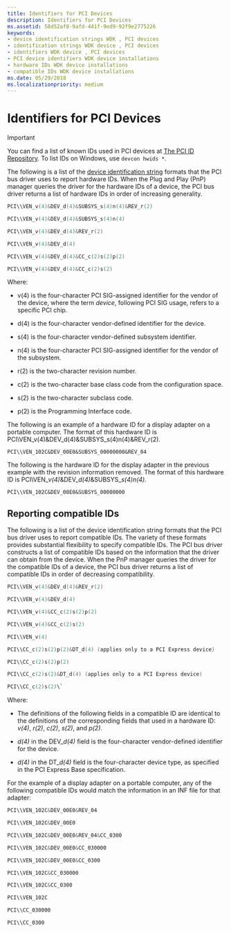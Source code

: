 ```yaml
---
title: Identifiers for PCI Devices
description: Identifiers for PCI Devices
ms.assetid: 58d52af8-9afd-441f-9ed9-92f9e2775226
keywords:
- device identification strings WDK , PCI devices
- identification strings WDK device , PCI devices
- identifiers WDK device , PCI devices
- PCI device identifiers WDK device installations
- hardware IDs WDK device installations
- compatible IDs WDK device installations
ms.date: 05/29/2018
ms.localizationpriority: medium
---
```


# Identifiers for PCI Devices

> [!IMPORTANT]
> You can find a list of known IDs used in PCI devices at [The PCI ID Repository](https://pci-ids.ucw.cz/). To list IDs on Windows, use `devcon hwids *`.

The following is a list of the [device identification string](device-identification-strings.md) formats that the PCI bus driver uses to report hardware IDs. When the Plug and Play (PnP) manager queries the driver for the hardware IDs of a device, the PCI bus driver returns a list of hardware IDs in order of increasing generality.

```cpp
PCI\\VEN_v(4)&DEV_d(4)&SUBSYS_s(4)n(4)&REV_r(2)

PCI\\VEN_v(4)&DEV_d(4)&SUBSYS_s(4)n(4)

PCI\\VEN_v(4)&DEV_d(4)&REV_r(2)

PCI\\VEN_v(4)&DEV_d(4)

PCI\\VEN_v(4)&DEV_d(4)&CC_c(2)s(2)p(2)

PCI\\VEN_v(4)&DEV_d(4)&CC_c(2)s(2)
```

Where:

-   v(4) is the four-character PCI SIG-assigned identifier for the vendor of the device, where the term *device*, following PCI SIG usage, refers to a specific PCI chip.

-   d(4) is the four-character vendor-defined identifier for the device.

-   s(4) is the four-character vendor-defined subsystem identifier.

-   n(4) is the four-character PCI SIG-assigned identifier for the vendor of the subsystem.

-   r(2) is the two-character revision number.

-   c(2) is the two-character base class code from the configuration space.

-   s(2) is the two-character subclass code.

-   p(2) is the Programming Interface code.

The following is an example of a hardware ID for a display adapter on a portable computer. The format of this hardware ID is PCI\\VEN_v(4)&DEV_d(4)&SUBSYS_s(4)n(4)&REV_r(2).

    PCI\\VEN_102C&DEV_00E0&SUBSYS_00000000&REV_04

The following is the hardware ID for the display adapter in the previous example with the revision information removed. The format of this hardware ID is PCI\\VEN_*v(4)*&DEV_*d(4)*&SUBSYS_*s(4)n(4).*

    PCI\\VEN_102C&DEV_00E0&SUBSYS_00000000

## Reporting compatible IDs

The following is a list of the device identification string formats that the PCI bus driver uses to report compatible IDs. The variety of these formats provides substantial flexibility to specify compatible IDs. The PCI bus driver constructs a list of compatible IDs based on the information that the driver can obtain from the device. When the PnP manager queries the driver for the compatible IDs of a device, the PCI bus driver returns a list of compatible IDs in order of decreasing compatibility.

```cpp
PCI\\VEN_v(4)&DEV_d(4)&REV_r(2)

PCI\\VEN_v(4)&DEV_d(4)

PCI\\VEN_v(4)&CC_c(2)s(2)p(2)

PCI\\VEN_v(4)&CC_c(2)s(2)

PCI\\VEN_v(4)

PCI\\CC_c(2)s(2)p(2)&DT_d(4) (applies only to a PCI Express device)

PCI\\CC_c(2)s(2)p(2)

PCI\\CC_c(2)s(2)&DT_d(4) (applies only to a PCI Express device)

PCI\\CC_c(2)s(2)\`
```

Where:

-   The definitions of the following fields in a compatible ID are identical to the definitions of the corresponding fields that used in a hardware ID: *v(4)*, *r(2)*, *c(2)*, *s(2)*, and *p(2)*.

-   *d(4)* in the DEV_*d(4)* field is the four-character vendor-defined identifier for the device.

-   *d(4)* in the DT_*d(4)* field is the four-character device type, as specified in the PCI Express Base specification.

For the example of a display adapter on a portable computer, any of the following compatible IDs would match the information in an INF file for that adapter:

```cpp
PCI\\VEN_102C&DEV_00E0&REV_04

PCI\\VEN_102C&DEV_00E0

PCI\\VEN_102C&DEV_00E0&REV_04&CC_0300

PCI\\VEN_102C&DEV_00E0&CC_030000

PCI\\VEN_102C&DEV_00E0&CC_0300

PCI\\VEN_102C&CC_030000

PCI\\VEN_102C&CC_0300

PCI\\VEN_102C

PCI\\CC_030000

PCI\\CC_0300
```
 

 





